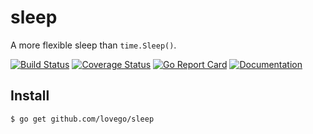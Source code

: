 # sleep
A more flexible sleep than `time.Sleep()`.

[![Build Status](https://github.com/lovego/sleep/actions/workflows/go.yml/badge.svg)](https://github.com/lovego/sleep/actions/workflows/go.yml)
[![Coverage Status](https://coveralls.io/repos/github/lovego/sleep/badge.svg?branch=master)](https://coveralls.io/github/lovego/sleep)
[![Go Report Card](https://goreportcard.com/badge/github.com/lovego/sleep)](https://goreportcard.com/report/github.com/lovego/sleep)
[![Documentation](https://pkg.go.dev/badge/github.com/lovego/sleep@v0.0.1)](https://pkg.go.dev/github.com/lovego/sleep)

## Install
`$ go get github.com/lovego/sleep`


